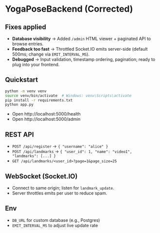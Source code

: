 # YogaPoseBackend (Corrected)

## Fixes applied
- **Database visibility** → Added `/admin` HTML viewer + paginated API to browse entries.
- **Feedback too fast** → Throttled Socket.IO emits server-side (default 500ms; change via `EMIT_INTERVAL_MS`).
- **Debugged** → Input validation, timestamp ordering, pagination; ready to plug into your frontend.

## Quickstart
```bash
python -m venv venv
source venv/bin/activate  # Windows: venv\Scripts\activate
pip install -r requirements.txt
python app.py
```
- Open http://localhost:5000/health
- Open http://localhost:5000/admin

## REST API
- `POST /api/register` → `{ "username": "alice" }`
- `POST /api/landmarks` → `{ "user_id": 1, "name": "video1", "landmarks": [...] }`
- `GET /api/landmarks/<user_id>?page=1&page_size=25`

## WebSocket (Socket.IO)
- Connect to same origin; listen for `landmark_update`.
- Server throttles emits per user to reduce spam.

## Env
- `DB_URL` for custom database (e.g., Postgres)
- `EMIT_INTERVAL_MS` to adjust live update rate
